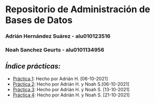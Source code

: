 # Repositorio de Administración de Bases de Datos
### Adrián Hernández Suárez - alu010123516
### Noah Sanchez Geurts - alu0101134956

## _Índice prácticas:_

  - [Práctica 1](https://github.com/alu0101235516/A-BDD/tree/main/Pr%C3%A1ctica%20Inicial): Hecho por Adrián H. [06-10-2021]
  - [Práctica 2](https://github.com/alu0101235516/A-BDD/tree/main/Pr%C3%A1ctica%20Supuesto%20Proyecto%20de%20Base%20de%20Datos): Hecho por Adrián H. y Noah S.[06-10-2021]
  - [Práctica 3](https://github.com/alu0101235516/A-BDD/blob/main/Pr%C3%A1ctica%202%20Introducci%C3%B3n%20a%20PostgreSQL/Informe.md): Hecho por Adrián H. y Noah S. [13-10-2021]
  - [Práctica 4](https://github.com/alu0101235516/A-BDD/tree/main/Practica%204%20Modelos%20Entidad%20Relación): Hecho por Adrián H. y Noah S. [21-10-2021]



